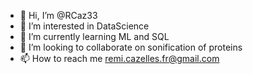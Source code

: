 - 👋 Hi, I’m @RCaz33
- 👀 I’m interested in DataScience
- 🌱 I’m currently learning ML and SQL
- 💞️ I’m looking to collaborate on sonification of proteins
- 📫 How to reach me remi.cazelles.fr@gmail.com

<!---
RCaz33/RCaz33 is a ✨ special ✨ repository because its `README.md` (this file) appears on your GitHub profile.
You can click the Preview link to take a look at your changes.
--->
